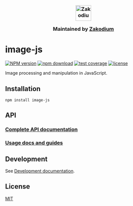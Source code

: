 <h3 align="center">
  <a href="https://www.zakodium.com">
    <img src="https://www.zakodium.com/brand/zakodium-logo-white.svg" width="50" alt="Zakodium logo" />
  </a>
  <p>
    Maintained by <a href="https://www.zakodium.com">Zakodium</a>
  </p>
</h3>

# image-js

[![NPM version](https://img.shields.io/npm/v/image-js.svg)](https://www.npmjs.com/package/image-js)
[![npm download](https://img.shields.io/npm/dm/image-js.svg)](https://www.npmjs.com/package/image-js)
[![test coverage](https://img.shields.io/codecov/c/github/image-js/image-js.svg)](https://codecov.io/gh/image-js/image-js)
[![license](https://img.shields.io/npm/l/image-js.svg)](https://github.com/image-js/image-js/blob/main/LICENSE)

Image processing and manipulation in JavaScript.

## Installation

```console
npm install image-js
```

## API

### [Complete API documentation](https://image-js.github.io/image-js/)

### [Usage docs and guides](https://image-js-docs.pages.dev/docs/Getting%20started)

## Development

See [Development documentation](./Development.md).

## License

[MIT](./LICENSE)
